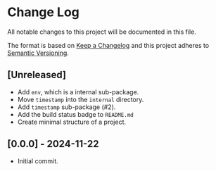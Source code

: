 # Change Log
All notable changes to this project will be documented in this file.

The format is based on [Keep a Changelog](https://keepachangelog.com/)
and this project adheres to [Semantic Versioning](https://semver.org/).

## [Unreleased]
- Add `env`, which is a internal sub-package.
- Move `timestamp` into the `internal` directory.
- Add `timestamp` sub-package (#2).
- Add the build status badge to `README.md`
- Create minimal structure of a project.

## [0.0.0] - 2024-11-22
- Initial commit.

